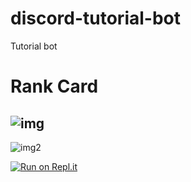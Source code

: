 # discord-tutorial-bot
Tutorial bot

# Rank Card
![img](https://cdn.discordapp.com/attachments/674880652113608723/721374841038569502/rank.png)
----------------------------------------
![img2](https://media.discordapp.net/attachments/706707914546610267/724330604224839730/rank.png)

[![Run on Repl.it](https://repl.it/badge/github/Snowflake107/discord-tutorial-bot)](https://repl.it/github/Snowflake107/discord-tutorial-bot)